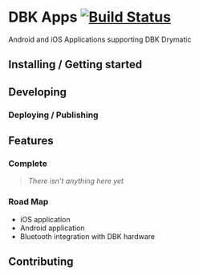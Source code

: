 # DBK Apps [![Build Status](https://api.travis-ci.com/SCCapstone/DBK.png?branch=master)](https://travis-ci.com/SCCapstone/DBK)

Android and iOS Applications supporting DBK Drymatic

## Installing / Getting started



## Developing



### Deploying / Publishing



## Features

### Complete

> *There isn't anything here yet*

### Road Map

- iOS application
- Android application
- Bluetooth integration with DBK hardware

## Contributing

